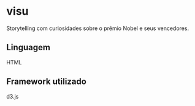 # visu

Storytelling com curiosidades sobre o prêmio Nobel e seus vencedores.

## Linguagem

HTML

## Framework utilizado

d3.js